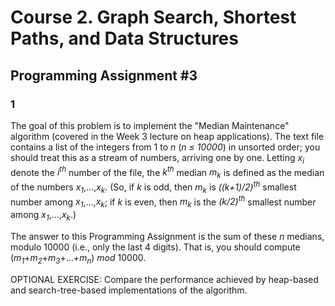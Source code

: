 # Course 2. Graph Search, Shortest Paths, and Data Structures

## Programming Assignment #3

### 1

The goal of this problem is to implement the "Median Maintenance" algorithm (covered in the Week 3 lecture on heap applications). The text file contains a list of the integers from 1 to _n_ (_n ≤ 10000_) in unsorted order; you should treat this as a stream of numbers, arriving one by one. Letting _x<sub>i</sub>_ denote the _i<sup>th</sup>_ number of the file, the _k<sup>th</sup>_ median _m<sub>k</sub>_ is defined as the median of the numbers _x<sub>1</sub>_,…,_x<sub>k</sub>_. (So, if _k_ is odd, then _m<sub>k</sub>_ is _((k+1)/2)<sup>th</sup>_ smallest number among _x<sub>1</sub>_,…,_x<sub>k</sub>_; if _k_ is even, then _m<sub>k</sub>_ is the _(k/2)<sup>th</sup>_ smallest number among _x<sub>1</sub>_,…,_x<sub>k</sub>_.)

 The answer to this Programming Assignment is the sum of these _n_ medians, modulo 10000 (i.e., only the last 4 digits). That is, you should compute (_m<sub>1</sub>_+_m<sub>2</sub>_+_m<sub>3</sub>_+...+_m<sub>n</sub>_) _mod_ 10000.

 OPTIONAL EXERCISE: Compare the performance achieved by heap-based and search-tree-based implementations of the algorithm.